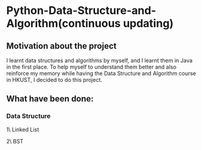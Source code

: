 # Python-Data-Structure-and-Algorithm(continuous updating)

## Motivation about the project
I learnt data structures and algorithms by myself, and I learnt them in Java in the first place.
To help myself to understand them better and also reinforce my memory while having the Data Structure 
and Algorithm course in HKUST, I decided to do this project.

## What have been done:
### Data Structure
1\ Linked List

2\ BST
